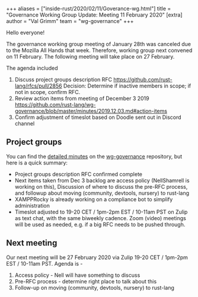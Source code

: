 +++
aliases = ["inside-rust/2020/02/11/Goverance-wg.html"]
title = "Governance Working Group Update: Meeting 11 February 2020"
[extra]
author = "Val Grimm"
team = "wg-governance"
+++

Hello everyone! 

The governance working group meeting of January 28th was canceled due to the Mozilla All Hands that week.
Therefore, working group next convened on 11 February.
The following meeting will take place on 27 February.

The agenda included 
1. Discuss project groups description RFC 
https://github.com/rust-lang/rfcs/pull/2856
Decision: Determine if inactive members in scope; if not in scope, confirm RFC. 
2. Review action items from meeting of December 3 2019
https://github.com/rust-lang/wg-governance/blob/master/minutes/2019.12.03.md#action-items
3. Confirm adjustment of timeslot based on Doodle sent out in Discord channel

## Project groups

You can find the [detailed minutes] on the [wg-governance] repository, but here is a quick summary: 

* Project groups description RFC confirmed complete
* Next items taken from Dec 3 backlog are access policy (NellShamrell is working on this),
Discussion of where to discuss the pre-RFC process, and followup about moving (community, devtools, nursery) to rust-lang
* XAMPPRocky is already working on a compliance bot to simplify administration
* Timeslot adjusted to 19-20 CET / 1pm-2pm EST / 10-11am PST on Zulip as text chat, with the same biweekly cadence.
Zoom (video) meetings will be used as needed, e.g. if a big RFC needs to be pushed through.


## Next meeting

Our next meeting will be 27 February 2020 via Zulip 19-20 CET / 1pm-2pm EST / 10-11am PST.
Agenda is -
1.  Access policy - Nell will have something to discuss
2.  Pre-RFC process - determine right place to talk about this
3.  Follow-up on moving (community, devtools, nursery) to rust-lang

[wg-governance]: https://github.com/rust-lang/wg-governance/
[detailed minutes]: https://github.com/rust-lang/wg-governance/blob/master/minutes/2020.02.11.md
